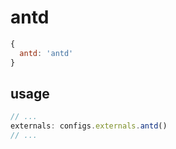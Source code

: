 # antd
```js
{
  antd: 'antd'
}
```

## usage
```js
// ...
externals: configs.externals.antd()
// ...
```
